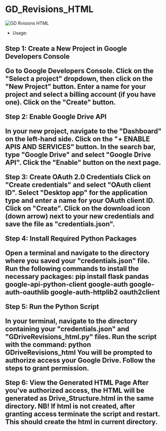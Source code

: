 # GD_Revisions_HTML


![GD Rvisions HTML](https://media.makeameme.org/created/revisions-revisions-everywhere.jpg)

- Usage:

<h2>Step 1: Create a New Project in Google Developers Console


Go to Google Developers Console.
Click on the "Select a project" dropdown, then click on the "New Project" button.
Enter a name for your project and select a billing account (if you have one).
Click on the "Create" button.

**Step 2: Enable Google Drive API**

In your new project, navigate to the "Dashboard" on the left-hand side.
Click on the "+ ENABLE APIS AND SERVICES" button.
In the search bar, type "Google Drive" and select "Google Drive API".
Click the "Enable" button on the next page.

**Step 3: Create OAuth 2.0 Credentials**
Click on "Create credentials" and select "OAuth client ID".
Select "Desktop app" for the application type and enter a name for your OAuth client ID.
Click on "Create".
Click on the download icon (down arrow) next to your new credentials and save the file as "credentials.json".

**Step 4: Install Required Python Packages**

Open a terminal and navigate to the directory where you saved your "credentials.json" file.
Run the following commands to install the necessary packages:
pip install flask pandas google-api-python-client google-auth google-auth-oauthlib google-auth-httplib2 oauth2client

**Step 5: Run the Python Script**

In your terminal, navigate to the directory containing your "credentials.json" and "GDriveRevisions_html.py" files.
Run the script with the command: python GDriveRevisions_html
You will be prompted to authorize access your Google Drive. Follow the steps to grant permission.

Step 6: View the Generated HTML Page
After you've authorized access, the HTML will be generated as Drive_Structure.html in the same directory.
NB! If html is not created, after granting access terminate the script and restart. This should create the html in current directory.

